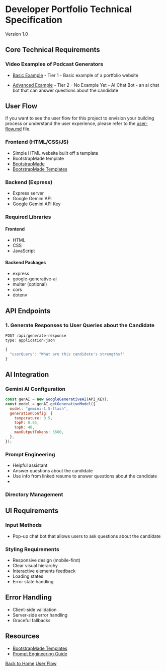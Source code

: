 # Developer Portfolio Technical Specification

Version 1.0

## Core Technical Requirements

### Video Examples of Podcast Generators

- [Basic Example](https://www.paulgasbarra.com) - Tier 1 - Basic example of a portfolio website

- [Advanced Example]() - Tier 2 - No Example Yet - AI Chat Bot - an ai chat bot that can answer questions about the candidate

## User Flow

If you want to see the user flow for this project to envision your building process or understand the user experience, please refer to the [user-flow.md](user-flow.md) file.

### Frontend (HTML/CSS/JS)

- Simple HTML website built off a template
- BootstrapMade template
- [BootstrapMade](https://bootstrapmade.com/)
- [BootstrapMade Templates](https://bootstrapmade.com/templates/)

### Backend (Express)

- Express server
- Google Gemini API
- Google Gemini API Key

### Required Libraries

#### Frontend

- HTML
- CSS
- JavaScript

#### Backend Packages

- express
- google-generative-ai
- multer (optional)
- cors
- dotenv

## API Endpoints

### 1. Generate Responses to User Queries about the Candidate

```javascript
POST /api/generate-response
type: application/json

{
  "userQuery": "What are this candidate's strengths?"
}

```

## AI Integration

### Gemini AI Configuration

```javascript
const genAI = new GoogleGenerativeAI(API_KEY);
const model = genAI.getGenerativeModel({
  model: "gemini-1.5-flash",
  generationConfig: {
    temperature: 0.5,
    topP: 0.95,
    topK: 40,
    maxOutputTokens: 5500,
  },
});
```

### Prompt Engineering

- Helpful assistant
- Answer questions about the candidate
- Use info from linked resume to answer questions about the candidate
-

### Directory Management

## UI Requirements

### Input Methods

- Pop-up chat bot that allows users to ask questions about the candidate

### Styling Requirements

- Responsive design (mobile-first)
- Clear visual hierarchy
- Interactive elements feedback
- Loading states
- Error state handling

## Error Handling

- Client-side validation
- Server-side error handling
- Graceful fallbacks

## Resources

- [BootstrapMade Templates](https://bootstrapmade.com/templates/)
- [Prompt Engineering Guide](https://www.promptingguide.ai/)

[Back to Home](README.md)
[User Flow](user-flow.md)
